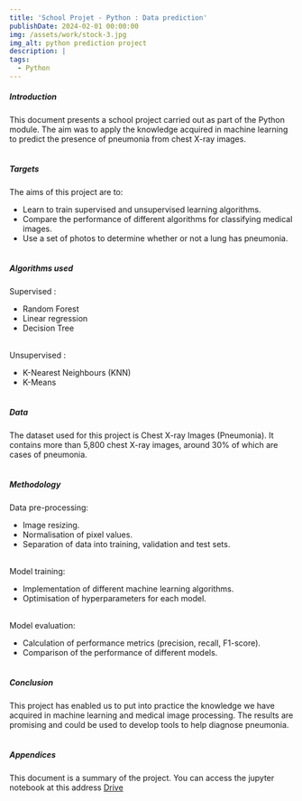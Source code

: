 ```yaml
---
title: 'School Projet - Python : Data prediction' 
publishDate: 2024-02-01 00:00:00
img: /assets/work/stock-3.jpg
img_alt: python prediction project
description: |
tags:
  - Python
---
```


##### Introduction
This document presents a school project carried out as part of the Python module. The aim was to apply the knowledge acquired in machine learning to predict the presence of pneumonia from chest X-ray images.
<br><br>

##### Targets
The aims of this project are to:
- Learn to train supervised and unsupervised learning algorithms.
- Compare the performance of different algorithms for classifying medical images.
- Use a set of photos to determine whether or not a lung has pneumonia.
<br><br>

##### Algorithms used
Supervised :
- Random Forest
- Linear regression
- Decision Tree
<br><br>

Unsupervised :
- K-Nearest Neighbours (KNN)
- K-Means
<br><br>

##### Data
The dataset used for this project is Chest X-ray Images (Pneumonia). It contains more than 5,800 chest X-ray images, around 30% of which are cases of pneumonia.
<br><br>

##### Methodology
Data pre-processing:
- Image resizing.
- Normalisation of pixel values.
- Separation of data into training, validation and test sets.
<br><br>

Model training:
- Implementation of different machine learning algorithms.
- Optimisation of hyperparameters for each model.
<br><br>

Model evaluation:
- Calculation of performance metrics (precision, recall, F1-score).
- Comparison of the performance of different models.
<br><br>

##### Conclusion
This project has enabled us to put into practice the knowledge we have acquired in machine learning and medical image processing. The results are promising and could be used to develop tools to help diagnose pneumonia.
<br><br>

##### Appendices
This document is a summary of the project.
You can access the jupyter notebook at this address [Drive](https://drive.google.com/file/d/1VVPzvXfRzIex1SAnjDwa11PdFEKBcmtC/view?usp=sharing)